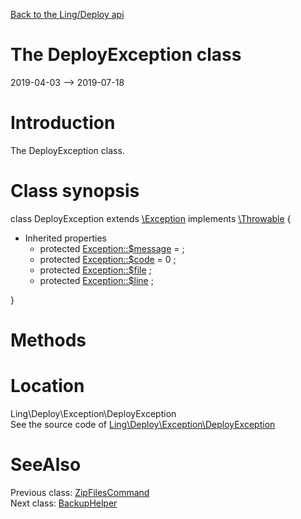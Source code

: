 [Back to the Ling/Deploy api](https://github.com/lingtalfi/Deploy/blob/master/doc/api/Ling/Deploy.md)



The DeployException class
================
2019-04-03 --> 2019-07-18






Introduction
============

The DeployException class.



Class synopsis
==============


class <span class="pl-k">DeployException</span> extends [\Exception](http://php.net/manual/en/class.exception.php) implements [\Throwable](http://php.net/manual/en/class.throwable.php) {

- Inherited properties
    - protected  [Exception::$message](#property-message) =  ;
    - protected  [Exception::$code](#property-code) = 0 ;
    - protected  [Exception::$file](#property-file) ;
    - protected  [Exception::$line](#property-line) ;

}






Methods
==============






Location
=============
Ling\Deploy\Exception\DeployException<br>
See the source code of [Ling\Deploy\Exception\DeployException](https://github.com/lingtalfi/Deploy/blob/master/Exception/DeployException.php)



SeeAlso
==============
Previous class: [ZipFilesCommand](https://github.com/lingtalfi/Deploy/blob/master/doc/api/Ling/Deploy/Command/ZipFilesCommand.md)<br>Next class: [BackupHelper](https://github.com/lingtalfi/Deploy/blob/master/doc/api/Ling/Deploy/Helper/BackupHelper.md)<br>
